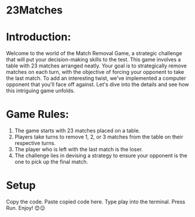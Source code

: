 # 23Matches

<h1>Introduction:</h1>

Welcome to the world of the Match Removal Game, a strategic challenge that will put your decision-making skills to the test. This game involves a table with 23 matches arranged neatly. Your goal is to strategically remove matches on each turn, with the objective of forcing your opponent to take the last match. To add an interesting twist, we've implemented a computer opponent that you'll face off against. Let's dive into the details and see how this intriguing game unfolds.  

<h1>Game Rules:  </h1>

1.	The game starts with 23 matches placed on a table. 
2.	Players take turns to remove 1, 2, or 3 matches from the table on their respective turns. 
3.	The player who is left with the last match is the loser.
4.	 The challenge lies in devising a strategy to ensure your opponent is the one to pick up the final match.

<h1> Setup</h1>

Copy the code.
Paste copied code here.
Type play into the terminal.
Press Run.
Enjoy! 😊😉 
